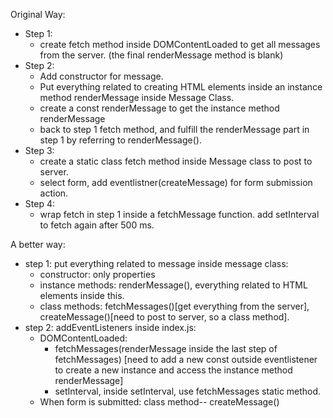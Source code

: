 Original Way: 
- Step 1: 
    - create fetch method inside DOMContentLoaded to get all messages from the server. (the final renderMessage method is blank)
- Step 2: 
    - Add constructor for message. 
    - Put everything related to creating HTML elements inside an instance method renderMessage inside Message Class. 
    - create a const renderMessage to get the instance method renderMessage
    - back to step 1 fetch method, and fulfill the renderMessage part in step 1 by referring to renderMessage().
- Step 3: 
    - create a static class fetch method inside Message class to post to server. 
    - select form, add eventlistner(createMessage) for form submission action.
- Step 4:
    - wrap fetch in step 1 inside a fetchMessage function. add setInterval to fetch again after 500 ms.

A better way:
- step 1: put everything related to message inside message class:
    - constructor: only properties
    - instance methods: renderMessage(), everything related to HTML elements inside this.
    - class methods: fetchMessages()[get everything from the server], createMessage()[need to post to server, so a class method].
- step 2: addEventListeners inside index.js:
    - DOMContentLoaded: 
        - fetchMessages(renderMessage inside the last step of fetchMessages) [need to add a new const outside eventlistener to create a new instance and access the instance method renderMessage]
        - setInterval, inside setInterval, use fetchMessages static method.
    - When form is submitted: class method-- createMessage()